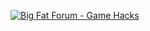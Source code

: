 [![Big Fat Forum - Game Hacks](http://bigfatforum.com/filedata/fetch?filedataid=47)](http://bigfatforum.com/big-fat-game-cheats)
